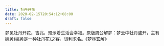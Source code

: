```yaml
---
title: 牡丹开花
date: 2020-02-15T20:54:12+08:00
draft: false
---
```


梦见牡丹开花，吉兆，预示着生活会幸福。原版周公解梦：梦云中牡丹盛开，主有姚黄(姚黄是一种牡丹花)之客，贸利求名。《梦林玄解》